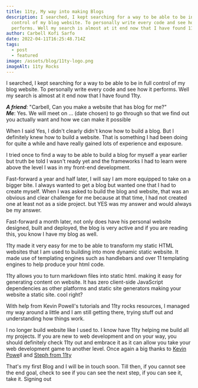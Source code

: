 ```yaml
---
title: 11ty, My way into making Blogs
description: I searched, I kept searching for a way to be able to be in full
  control of my blog website. To personally write every code and see how it
  performs. Well my search is almost at it end now that I have found 11ty
author: Carbell Kofi Sarfo
date: 2022-04-11T16:25:48.714Z
tags:
  - post
  - featured
image: /assets/blog/11ty-logo.png
imageAlt: 11ty Rocks
---
```

<!--StartFragment-->

I searched, I kept searching for a way to be able to be in full control of my blog website. To personally write every code and see how it performs. Well my search is almost at it end now that I have found 11ty. 

***A friend**:* "Carbell, Can you make a website that has blog for me?" \
***Me***: Yes. We will meet on ... (date chosen) to go through so that we find out you actually want and how we can make it possible



When I said Yes, I didn't clearly didn't know how to build a blog. But I definitely knew how to build a website. That is something I had been doing for quite a while and have really gained lots of experience and exposure.

I tried once to find a way to be able to build a blog for myself a year earlier but truth be told I wasn't ready yet and the frameworks I had to learn were above the level I was in my front-end development.

Fast-forward a year and half later, I will say I am more equipped to take on a bigger bite. I always wanted to get a blog but wanted one that I had to create myself. When I was asked to build the blog and website, that was an obvious and clear challenge for me because at that time, I had not created one at least not as a side project. but YES was my answer and would always be my answer.

Fast-forward a month later, not only does have his personal website designed, built and deployed, the blog is very active and if you are reading this, you know I have my blog as well.

11ty made it very easy for me to be able to transform my static HTML websites that I am used to building into more dynamic static website. It made use of templating engines such as handlebars and over 11 templating engines to help produce your html code.

11ty allows you to turn markdown files into static html. making it easy for generating content on website. It has zero client-side JavaScript dependencies as other platforms and static site generators making your website a static site. cool right?

With help from Kevin Powell's tutorials and 11ty rocks resources, I managed my way around a little and I am still getting there, trying stuff out and understanding how things work.



I no longer build website like I used to. I know have 11ty helping me build all my projects. If you are new to web development and on your way, you should definitely check 11ty out and embrace it as it can allow you take your web development game to another level. Once again a big thanks to [Kevin Powe](https://www.kevinpowell.co/)ll and [Steph from 11ty](https://11ty.rocks/) 

That's my first Blog and I will be in touch soon. Till then, if you cannot see the end goal, check to see if you can see the next step, if you can see it, take it. Signing out

[](https://11ty.rocks/)





<!--EndFragment-->